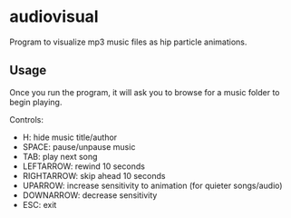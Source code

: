 # audiovisual
Program to visualize mp3 music files as hip particle animations.

## Usage
Once you run the program, it will ask you to browse for a music folder to begin playing.

Controls:
 - H:     hide music title/author
 - SPACE:  pause/unpause music
 - TAB:   play next song
 - LEFTARROW:  rewind 10 seconds
 - RIGHTARROW: skip ahead 10 seconds
 - UPARROW: increase sensitivity to animation (for quieter songs/audio)
 - DOWNARROW: decrease sensitivity
 - ESC: exit

